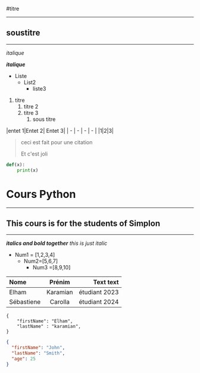 #titre
***
## soustitre
***

*italique*

***italique***
* Liste 
  * List2
    * liste3 

1. titre
   1. titre 2
   2. titre 3
      1. sous titre  
      
|entet 1|Entet 2| Entet 3|
| - | - | - | - |
|1|2|3|

> ceci est fait pour une citation 
>
>  Et c'est joli


```python
def(x):
    print(x)
```



# Cours Python
***
## This cours is for the students of Simplon
***
***italics and bold together***
*this is just italic*

* Num1 = [1,2,3,4]
  * Num2=[5,6,7]
    * Num3 =[8,9,10]
  

| Nome    | Prénim  |   Text text       |
| :---      |   :---:      |       ---: |
|  Elham   |     Karamian       | étudiant 2023|
| Sébastiene|  Carolla        | étudiant 2024   |


```
{
    "firstName": "Elham",
    "lastName" : "karamian",
} 
```

```json
{
  "firstName": "John",
  "lastName": "Smith",
  "age": 25
}
```






